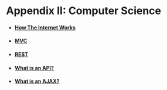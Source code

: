 # Appendix II: Computer Science

* #### [How The Internet Works](how-the-internet-works.md)
* #### [MVC](mvc.md)
* #### [REST](rest.md)
* #### [What is an API?](what-is-an-api.md)
* #### [What is an AJAX?](what-is-ajax.md)
